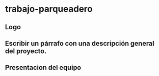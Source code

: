 # trabajo-parqueadero
## Logo
## Escribir un párrafo con una descripción general del proyecto.
## Presentacion del equipo
